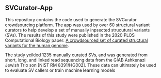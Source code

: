 ## SVCurator-App 
This repository contains the code used to generate the SVCurator crowdsourcing platform. 
The app was used by over 60 structural variant curators to help develop a set of manually inpsected strucutural variants (SVs). 
The results of this study were published in the 2020 PLOS Computational Biology paper: 
[A crowdsourced set of curated structural variants for the human genome](https://journals.plos.org/ploscompbiol/article?id=10.1371/journal.pcbi.1007933). 

The study yeilded 1235 manually curated SVs, and was generated from short, long, and linked read sequencing data from the GIAB Ashkenazi Jewish Trio son [NIST RM 8391/HG002].
These data can ultimately be used to evaluate SV callers or train machine learning models
